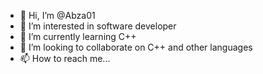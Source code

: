 - 👋 Hi, I’m @Abza01
- 👀 I’m interested in software developer
- 🌱 I’m currently learning C++
- 💞️ I’m looking to collaborate on C++ and other languages
- 📫 How to reach me...

<!---
Abza01/Abza01 is a ✨ special ✨ repository because its `README.md` (this file) appears on your GitHub profile.
You can click the Preview link to take a look at your changes.
--->
